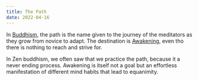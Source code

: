 ```yaml
---
title: The Path
date: 2022-04-16
---
```


In [Buddhism](2zrdipz5), the path is the name given to the journey of the meditators as they grow from novice to adapt.
The destination is [Awakening](7wifg0oz), even tho there is nothing to reach and strive for.

In Zen buddhism, we often saw that we practice the path, because it a never ending process.
Awakening is itself not a goal but an effortless manifestation of different mind habits that lead to equanimity.
